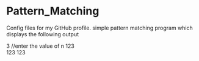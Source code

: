 # Pattern_Matching
Config files for my GitHub profile.
simple pattern matching program which displays the following output

3                                              //enter the value of n 
123                                             
123
123
